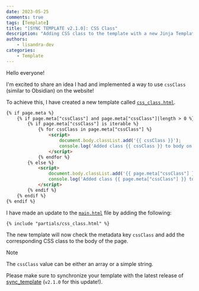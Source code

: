 ```yaml
---
date: 2023-05-25
comments: true
tags: [Template]
title: "[SYNC TEMPLATE v2.1.0]: CSS Class"
description: "Adding CSS class to the template with a new Jinja Template called css_class.html"
authors:
    - lisandra-dev
categories:
    - Template
---
```


Hello everyone!

I'm excited to share an idea I had and implemented a way to use `cssClass` (similar to Obsidian) on the website!

To achieve this, I have created a new template called [`css_class.html`](https://github.com/ObsidianPublisher/sync_template/blob/main/overrides/partials/css_class.html).

```html
{% if page.meta %}
    {% if page.meta["cssClass"] and page.meta["cssClass"]|length > 0 %}
        {% if page.meta["cssClass"] is iterable %}
            {% for cssClass in page.meta["cssClass"] %}
                <script>
                    document.body.classList.add('{{ cssClass }}');
                    console.log('Added class {{ cssClass }} to body on page {{ page.title }}');
                </script>
            {% endfor %}
        {% else %}
            <script>
                document.body.classList.add('{{ page.meta["cssClass"] }}');
                console.log('Added class {{ page.meta["cssClass"] }} to body on page {{ page.title }}');
            </script>
        {% endif %}
    {% endif %}
{% endif %}
```

I have made an update to the [`main.html`](https://github.com/ObsidianPublisher/sync_template/blob/14d60ec803e2670b0494d2c4cd122446be9517c3/overrides/main.html#L25) file by adding the following:

```html
{% include "partials/css_class.html" %}
```

The new template will now check the metadata key `cssClass` and add the corresponding CSS class to the body of the page.

> [!note]
> The `cssClass` value can be either an array or a simple string.

Please make sure to synchronize your template with the latest release of [sync_template](https://github.com/ObsidianPublisher/sync_template) (`v2.1.0` for this update!).
